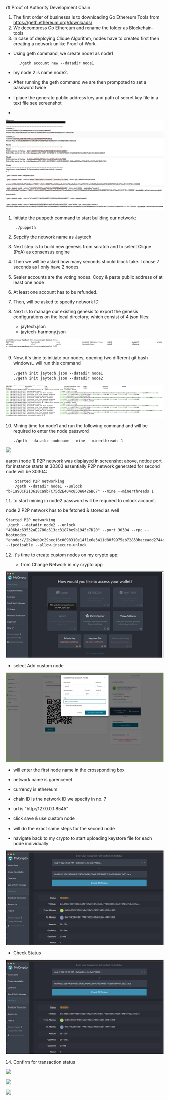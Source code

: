 r# Proof of Authority Development Chain

1. The first order of businesss is to downloading Go Ethereum Tools from https://geth.ethereum.org/downloads/
2. We decompress Go Ethereum and rename the folder as Blockchain-tools
3. In case of deploying Clique Algorithm, nodes have to created first then creating a network unlike Proof of Work.

- Using geth command, we create node1 as node1 

        ./geth account new --datadir node1
- my node 2 is name node2.
- After running the geth command we are then prompoted to set a password twice
- I place the generate public address key and path of secret key file in a text file see screenshot
- 

![](Images/setup_code.png)
1. Initiate the puppeth command to start building our network:
   
        ./puppeth
2. Sepcify the network name as Jaytech 
3. Next step is to build new genesis from scratch and to select Clique (PoA) as consensus engine
4. Then we will be asked how many seconds should block take. I chose 7 seconds as I only have 2 nodes
5. Sealer accounts are the voting nodes. Copy & paste public address of at least one node
6. At least one account has to be refunded.
7. Then, will be asked to specify network ID
8. Next is to manage our existing genesis to export the genesis configurations on the local directory; which consist of 4 json files:
   - jaytech.json 
   - jaytech-harmony.json
   
![](Images/network.png)

9.  Now, it's time to initiate our nodes, opening two different git bash windows.. will run this command

        ./geth init jaytech.json --datadir node1
        ./geth init jaytech.json --datadir node2

![](Images/node.png)

10. Mining time for node1 and run the following command and will be required to enter the node password

        ./geth --datadir nodename --mine --minerthreads 1

![](Images/6.jpg)

aaron (node 1) P2P network was displayed in screenshot above, notice port for instance starts at 30303 essentially P2P network generated for second node will be 30304:

        Started P2P networking                   
        /geth --datadir node1 --unlock "bF1a90CF213618Ca9bFC75d2E404c850e8426BC7" --mine --minerthreads 1


11.    to start mining in node2 password will be required to unlock account.

node 2 P2P network has to be fetched & stored as well

    Started P2P networking                   
    ./geth --datadir node2 --unlock "406bAc63532aE2780c613cc3187be9b1945c7D20" --port 30304 --rpc --bootnodes "enode://2b20eb9c29bec16c0098310e14f1e6e3411d80f9975eb72853baceadd2744d8f82ec395381590846cfb7f510a186494926433c782ba73b5172cc60a1a1088c32@127.0.0.1:30303" --ipcdisable --allow-insecure-unlock



12. It's time to create custom nodes on my crypto app:
    
    - from Change Network in my crypto app
  
  ![](Images/crypto.png)
    
- select Add custom node

![](Images/Setup_Custom_Node.png)

- will enter the first node name in the crossponding box
- network name is garencenet
- currency is ethereum
- chain ID is the network ID we specify in no. 7
- url is  "http:/127.0.0.1:8545"
- click save & use custom node
- will do the exact same steps for the second node


- navigate back to my crypto to start uploading keystore file for each node individually

![](Images/Transaction.png)

- Check Status

![](Images/transaction.png)

14. Confirm for transaction status

![](Images/Confim_Transaction.png)

![](Images/Account_Balance.png)

![](Images/Check_Transaction.png)



